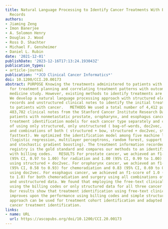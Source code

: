 ```yaml
---
title: Natural Language Processing to Identify Cancer Treatments With Electronic Medical
  Records
authors:
- Jiaming Zeng
- Imon Banerjee
- A. Solomon Henry
- Douglas J. Wood
- Ross D. Shachter
- Michael F. Gensheimer
- Daniel L. Rubin
date: '2021-12-01'
publishDate: '2023-12-16T17:13:24.193043Z'
publication_types:
- article-journal
publication: '*JCO Clinical Cancer Informatics*'
doi: 10.1200/CCI.20.00173
abstract: PURPOSE Knowing the treatments administered to patients with cancer is important
  for treatment planning and correlating treatment patterns with outcomes for personalized
  medicine study. However, existing methods to identify treatments are often lacking.
  We develop a natural language processing approach with structured electronic medical
  records and unstructured clinical notes to identify the initial treatment administered
  to patients with cancer.   METHODS We used a total number of 4,412 patients with
  483,782 clinical notes from the Stanford Cancer Institute Research Database containing
  patients with nonmetastatic prostate, oropharynx, and esophagus cancer. We trained
  treatment identification models for each cancer type separately and compared performance
  of using only structured, only unstructured ( bag-of-words, doc2vec, fasttext),
  and combinations of both ( structured + bow, structured + doc2vec, structured +
  fasttext). We optimized the identification model among five machine learning methods
  (logistic regression, multilayer perceptrons, random forest, support vector machines,
  and stochastic gradient boosting). The treatment information recorded in the cancer
  registry is the gold standard and compares our methods to an identification baseline
  with billing codes.   RESULTS For prostate cancer, we achieved an f1-score of 0.99
  (95% CI, 0.97 to 1.00) for radiation and 1.00 (95% CI, 0.99 to 1.00) for surgery
  using structured + doc2vec. For oropharynx cancer, we achieved an f1-score of 0.78
  (95% CI, 0.58 to 0.93) for chemoradiation and 0.83 (95% CI, 0.69 to 0.95) for surgery
  using doc2vec. For esophagus cancer, we achieved an f1-score of 1.0 (95% CI, 1.0
  to 1.0) for both chemoradiation and surgery using all combinations of structured
  and unstructured data. We found that employing the free-text clinical notes outperforms
  using the billing codes or only structured data for all three cancer types.   CONCLUSION
  Our results show that treatment identification using free-text clinical notes greatly
  improves upon the performance using billing codes and simple structured data. The
  approach can be used for treatment cohort identification and adapted for longitudinal
  cancer treatment identification.
links:
- name: URL
  url: https://ascopubs.org/doi/10.1200/CCI.20.00173
---
```

